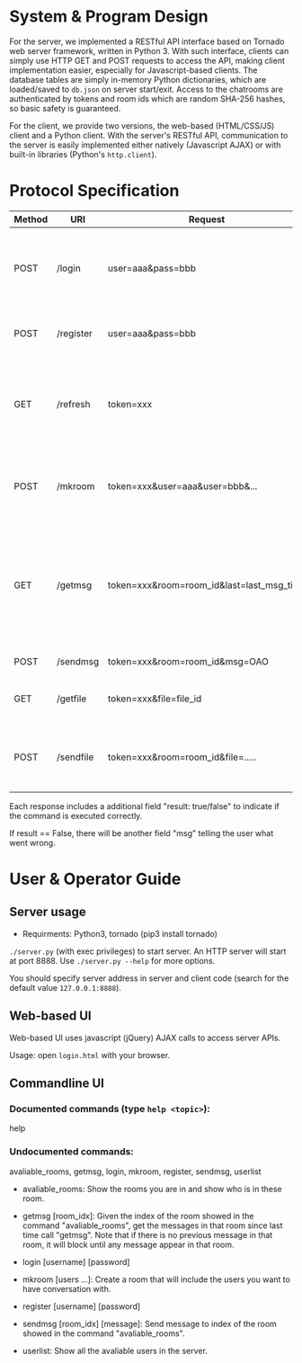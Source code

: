 # System & Program Design

For the server, we implemented a RESTful API interface based on Tornado web
server framework, written in Python 3. With such interface, clients can simply
use HTTP GET and POST requests to access the API, making client implementation
easier, especially for Javascript-based clients. The database tables are simply
in-memory Python dictionaries, which are loaded/saved to `db.json` on server
start/exit. Access to the chatrooms are authenticated by tokens and room ids
which are random SHA-256 hashes, so basic safety is guaranteed.

For the client, we provide two versions, the web-based (HTML/CSS/JS) client and
a Python client. With the server's RESTful API, communication to the server is
easily implemented either natively (Javascript AJAX) or with built-in libraries
(Python's `http.client`).

# Protocol Specification

| Method |    URI    |      Request      | Response | Description |
| ------ | --------- | ----------------- | -------- | ----------- |
|  POST  | /login    | user=aaa&pass=bbb | {token: xxx} | Login with provided username & password. Returns token for identification. |
|  POST  | /register | user=aaa&pass=bbb | {} | Register with provided username & password. |
|  GET   | /refresh  | token=xxx         | {userlist: [{username:meow, online:true/false}, ...], rooms:[{"id": room_id, "users":["aaa", ...]}, ...]} | Refresh user status, get user list and room list (user will be logged out without refreshing in 15 secs) |
|  POST  | /mkroom   | token=xxx&user=aaa&user=bbb&... | {room_id: hash} | Create a room with provided users. Must contain the user logged in itself. |
|  GET   | /getmsg   | token=xxx&room=room_id&last=last_msg_time | {msgs: [{time: 1421053100, from: "meow", msg: "OAO"}, ...]} | Get message since last_msg_time, returns immediately if message available, or wait until new message arrives (long polling). |
|  POST  | /sendmsg  | token=xxx&room=room_id&msg=OAO | {} | Send message to given room. |
|  GET   | /getfile  | token=xxx&file=file_id | binary file | Retrieves the file identified by file_id (hash). |
|  POST  | /sendfile | token=xxx&room=room_id&file=..... | {} | Uploads file in `form/multipart` MIME format, then sends the download link to given room. |

Each response includes a additional field "result: true/false" to indicate if the command is executed correctly.

If result == False, there will be another field "msg" telling the user what went wrong.

# User & Operator Guide

## Server usage

* Requirments: Python3, tornado (pip3 install tornado)

`./server.py` (with exec privileges) to start server. An HTTP server will start
at port 8888. Use `./server.py --help` for more options.

You should specify server address in server and client code (search for the
default value `127.0.0.1:8888`).

## Web-based UI

Web-based UI uses javascript (jQuery) AJAX calls to access server APIs.

Usage: open `login.html` with your browser.

## Commandline UI

### Documented commands (type `help <topic>`):

help

### Undocumented commands:

avaliable_rooms, getmsg, login, mkroom, register, sendmsg, userlist

* avaliable_rooms: Show the rooms you are in and show who is in these room.

* getmsg [room_idx]: Given the index of the room showed in the command
  "avaliable_rooms", get the messages in that room since last time call
  "getmsg". Note that if there is no previous message in that room, it will
  block until any message appear in that room.

* login [username] [password]

* mkroom [users ...]: Create a room that will include the users you want to have
  conversation with.

* register [username] [password]

* sendmsg [room_idx] [message]: Send message to index of the room showed in the
  command "avaliable_rooms".

* userlist: Show all the avaliable users in the server.